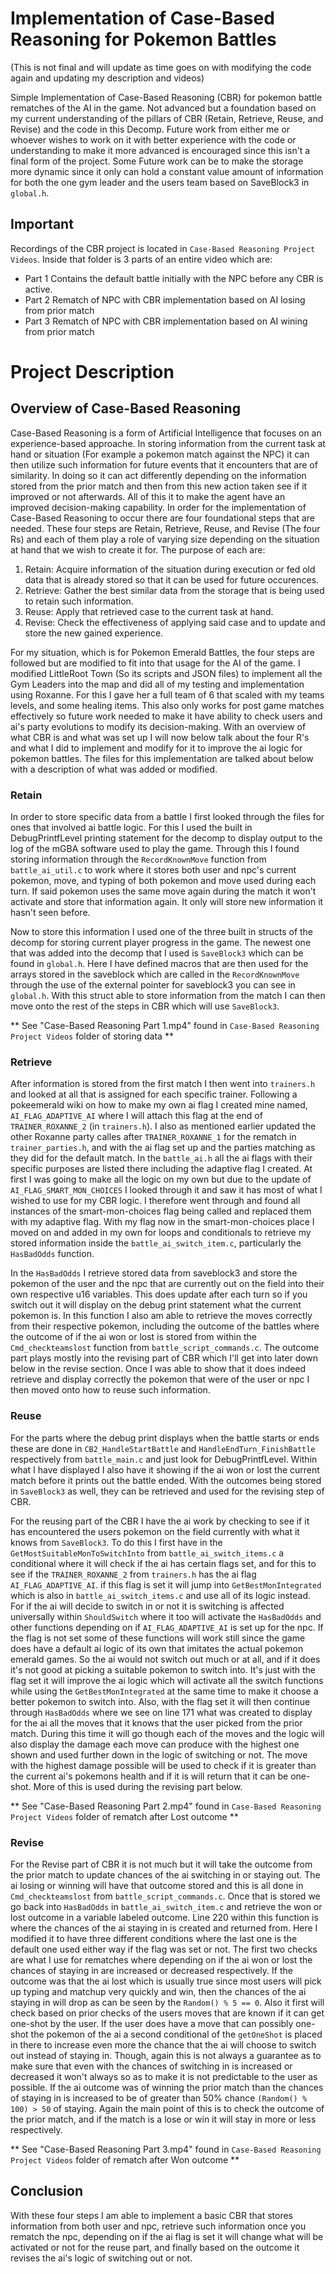 # Implementation of Case-Based Reasoning for Pokemon Battles
(This is not final and will update as time goes on with modifying the code again and updating my description and videos)

Simple Implementation of Case-Based Reasoning (CBR) for pokemon battle rematches of the AI in the game. Not advanced but a foundation based on my current understanding of the pillars of CBR (Retain, Retrieve, Reuse, and Revise) and the code in this Decomp. Future work from either me or whoever wishes to work on it with better experience with the code or understanding to make it more advanced is encouraged since this isn't a final form of the project. Some Future work can be to make the storage more dynamic since it only can hold a constant value amount of information for both the one gym leader and the users team based on SaveBlock3 in `global.h`.

## Important
Recordings of the CBR project is located in `Case-Based Reasoning Project Videos`.
Inside that folder is 3 parts of an entire video which are:
- Part 1 Contains the default battle initially with the NPC before any CBR is active.
- Part 2 Rematch of NPC with CBR implementation based on AI losing from prior match
- Part 3 Rematch of NPC with CBR implementation based on AI wining from prior match

# Project Description
## Overview of Case-Based Reasoning
Case-Based Reasoning is a form of Artificial Intelligence that focuses on an experience-based approache. In storing information from the current task at hand or situation (For example a pokemon match against the NPC) it can then utilize such information for future events that it encounters that are of similarity. In doing so it can act differently depending on the information stored from the prior match and then from this new action taken see if it improved or not afterwards. All of this it to make the agent have an improved decision-making capability. 
In order for the implementation of Case-Based Reasoning to occur there are four foundational steps that are needed. These four steps are Retain, Retrieve, Reuse, and Revise (The four Rs) and each of them play a role of varying size depending on the situation at hand that we wish to create it for. 
The purpose of each are:
1. Retain: Acquire information of the situation during execution or fed old data that is already stored so that it can be used for future occurences. 
2. Retrieve: Gather the best similar data from the storage that is being used to retain such information. 
3. Reuse: Apply that retrieved case to the current task at hand.
4. Revise: Check the effectiveness of applying said case and to update and store the new gained experience.

For my situation, which is for Pokemon Emerald Battles, the four steps are followed but are modified to fit into that usage for the AI of the game. I modified LittleRoot Town (So its scripts and JSON files) to implement all the Gym Leaders into the map and did all of my testing and implementation using Roxanne. For this I gave her a full team of 6 that scaled with my teams levels, and some healing items. This also only works for post game matches effectively so future work needed to make it have ability to check users and ai's party evolutions to modify its decision-making. With an overview of what CBR is and what was set up I will now below talk about the four R's and what I did to implement and modify for it to improve the ai logic for pokemon battles. The files for this implementation are talked about below with a description of what was added or modified.

### Retain
In order to store specific data from a battle I first looked through the files for ones that involved ai battle logic. For this I used the built in DebugPrintfLevel printing statement for the decomp to display output to the log of the mGBA software used to play the game. Through this I found storing information through the `RecordKnownMove` function from `battle_ai_util.c` to work where it stores both user and npc's current pokemon, move, and typing of both pokemon and move used during each turn. If said pokemon uses the same move again during the match it won't activate and store that information again. It only will store new information it hasn't seen before. 

Now to store this information I used one of the three built in structs of the decomp for storing current player progress in the game. The newest one that was added into the decomp that I used is `SaveBlock3` which can be found in `global.h`. Here I have defined macros that are then used for the arrays stored in the saveblock which are called in the `RecordKnownMove` through the use of the external pointer for saveblock3 you can see in `global.h`. With this struct able to store information from the match I can then move onto the rest of the steps in CBR which will use `SaveBlock3`.

** See "Case-Based Reasoning Part 1.mp4" found in `Case-Based Reasoning Project Videos` folder of storing data **

### Retrieve
After information is stored from the first match I then went into `trainers.h` and looked at all that is assigned for each specific trainer. Following a pokeemerald wiki on how to make my own ai flag I created mine named, `AI_FLAG_ADAPTIVE_AI` where I will attach this flag at the end of `TRAINER_ROXANNE_2` (in `trainers.h`). I also as mentioned earlier updated the other Roxanne party calles after `TRAINER_ROXANNE_1` for the rematch in `trainer_parties.h`, and with the ai flag set up and the parties matching as they did for the default match. In the `battle_ai.h` all the ai flags with their specific purposes are listed there including the adaptive flag I created. At first I was going to make all the logic on my own but due to the update of `AI_FLAG_SMART_MON_CHOICES` I looked through it and saw it has most of what I wished to use for my CBR logic. I therefore went through and found all instances of the smart-mon-choices flag being called and replaced them with my adaptive flag. With my flag now in the smart-mon-choices place I moved on and added in my own for loops and conditionals to retrieve my stored information inside the `battle_ai_switch_item.c`, particularly the `HasBadOdds` function. 

In the `HasBadOdds` I retrieve stored data from saveblock3 and store the pokemon of the user and the npc that are currently out on the field into their own respective u16 variables. This does update after each turn so if you switch out it will display on the debug print statement what the current pokemon is. In this function I also am able to retrieve the moves correctly from their respective pokemon, including the outcome of the battles where the outcome of if the ai won or lost is stored from within the `Cmd_checkteamslost` function from `battle_script_commands.c`. The outcome part plays mostly into the revising part of CBR which I'll get into later down below in the revise section.
Once I was able to show that it does indeed retrieve and display correctly the pokemon that were of the user or npc I then moved onto how to reuse such information.

### Reuse
For the parts where the debug print displays when the battle starts or ends these are done in `CB2_HandleStartBattle` and `HandleEndTurn_FinishBattle` respectively from `battle_main.c` and just look for DebugPrintfLevel. Within what I have displayed I also have it showing if the ai won or lost the current match before it prints out the battle ended. With the outcomes being stored in `SaveBlock3` as well, they can be retrieved and used for the revising step of CBR. 

For the reusing part of the CBR I have the ai work by checking to see if it has encountered the users pokemon on the field currently with what it knows from `SaveBlock3`. To do this I first have in the `GetMostSuitableMonToSwitchInto` from `battle_ai_switch_items.c` a conditional where it will check if the ai has certain flags set, and for this to see if the `TRAINER_ROXANNE_2` from `trainers.h` has the ai flag `AI_FLAG_ADAPTIVE_AI`. if this flag is set it will jump into `GetBestMonIntegrated` which is also in `battle_ai_switch_items.c` and use all of its logic instead. For if the ai will decide to switch in or not it is switching is affected universally within `ShouldSwitch` where it too will activate the `HasBadOdds` and other functions depending on if `AI_FLAG_ADAPTIVE_AI` is set up for the npc. If the flag is not set some of these functions will work still since the game does have a default ai logic of its own that imitates the actual pokemon emerald games. So the ai would not switch out much or at all, and if it does it's not good at picking a suitable pokemon to switch into. It's just with the flag set it will improve the ai logic which will activate all the switch functions while using the `GetBestMonIntegrated` at the same time to make it choose a better pokemon to switch into. Also, with the flag set it will then continue through `HasBadOdds` where we see on line 171 what was created to display for the ai all the moves that it knows that the user picked from the prior match. During this time it will go though each of the moves and the logic will also display the damage each move can produce with the highest one shown and used further down in the logic of switching or not. The move with the highest damage possible will be used to check if it is greater than the current ai's pokemons health and if it is will return that it can be one-shot. More of this is used during the revising part below.

** See "Case-Based Reasoning Part 2.mp4" found in `Case-Based Reasoning Project Videos` folder of rematch after Lost outcome **

### Revise
For the Revise part of CBR it is not much but it will take the outcome from the prior match to update chances of the ai switching in or staying out. The ai losing or winning will have that outcome stored and this is all done in `Cmd_checkteamslost` from `battle_script_commands.c`. Once that is stored we go back into `HasBadOdds` in `battle_ai_switch_item.c` and retrieve the won or lost outcome in a variable labeled outcome. Line 220 within this function is where the chances of the ai staying in is created and returned from. Here I modified it to have three different conditions where the last one is the default one used either way if the flag was set or not. The first two checks are what I use for rematches where depending on if the ai won or lost the chances of staying in are increased or decreased respectively. If the outcome was that the ai lost which is usually true since most users will pick up typing and matchup very quickly and win, then the chances of the ai staying in will drop as can be seen by the `Random() % 5 == 0`. Also it first will check based on prior checks of the users moves that are known if it can get one-shot by the user. If the user does have a move that can possibly one-shot the pokemon of the ai a second conditional of the `getOneShot` is placed in there to increase even more the chance that the ai will choose to switch out instead of staying in. Though, again this is not always a guarantee as to make sure that even with the chances of switching in is increased or decreased it won't always so as to make it is not predictable to the user as possible. If the ai outcome was of winning the prior match than the chances of staying in is increased to be of greater than 50% chance `(Random() % 100) > 50` of staying. Again the main point of this is to check the outcome of the prior match, and if the match is a lose or win it will stay in more or less respectively.  

** See "Case-Based Reasoning Part 3.mp4" found in `Case-Based Reasoning Project Videos` folder of rematch after Won outcome **

## Conclusion
With these four steps I am able to implement a basic CBR that stores information from both user and npc, retrieve such information once you rematch the npc, depending on if the ai flag is set it will change what will be activated or not for the reuse part, and finally based on the outcome it revises the ai's logic of switching out or not.  
